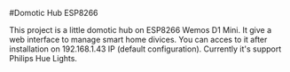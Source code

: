 #Domotic Hub ESP8266

This project is a little domotic hub on ESP8266 Wemos D1 Mini. It give a web interface to manage smart home divices. You can acces to it after installation on 192.168.1.43 IP (default configuration). Currently it's support Philips Hue Lights.